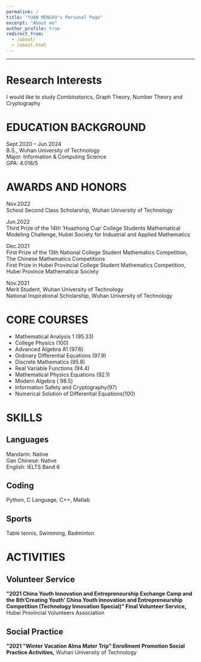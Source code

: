 ```yaml
---
permalink: /
title: "YUAN MENGXU's Personal Page"
excerpt: "About me"
author_profile: true
redirect_from: 
  - /about/
  - /about.html
---
```


---

**Research Interests**
=====
I would like to study Combinatorics, Graph Theory, Number Theory and Cryptography




**EDUCATION BACKGROUND**
=====
Sept.2020 – Jun.2024  
B.S., Wuhan University of Technology  
Major: Information & Computing Science  
GPA: 4.018/5



**AWARDS AND HONORS**
======
Nov.2022  
School Second Class Scholarship, Wuhan University of Technology  

Jun.2022  
Third Prize of the 14th ‘Huazhong Cup’ College Students Mathematical Modeling
Challenge, Hubei Society for Industrial and Applied Mathematics  

Dec.2021  
First Prize of the 13th National College Student Mathematics Competition, The Chinese Mathematics Competitions  
First Prize in Hubei Provincial College Student Mathematics Competition, Hubei Province Mathematical Society  

Nov.2021  
Merit Student, Wuhan University of Technology  
National Inspirational Scholarship, Wuhan University of Technology  



**CORE COURSES**
=====
* Mathematical Analysis 1 (95.33)  
* College Physics (100)  
* Advanced Algebra A1 (97.6)  
* Ordinary Differential Equations (97.9)  
* Discrete Mathematics (95.8)  
* Real Variable Functions (94.4)   
* Mathematical Physics Equations (92.1)  
* Modern Algebra ( 98.5)   
* Information Safety and Cryptography(97)
* Numerical Solution of Differential Equations(100)



SKILLS
=====

Languages
---
Mandarin: Native  
Gan Chinese: Native  
English: IELTS Band 6  

Coding
---
Python, C Language, C++, Matlab  

Sports
---
Table tennis, Swimming, Badminton



ACTIVITIES
=====

Volunteer Service
---
**"2021 China Youth Innovation and Entrepreneurship Exchange Camp and the 8th’Creating Youth’ China Youth Innovation and Entrepreneurship Competition (Technology Innovation Special)" Final Volunteer Service,** Hubei Provincial Volunteers Association

Social Practice
---
**"2021 "Winter Vacation Alma Mater Trip" Enrollment Promotion Social Practice Activities,** Wuhan University of Technology
